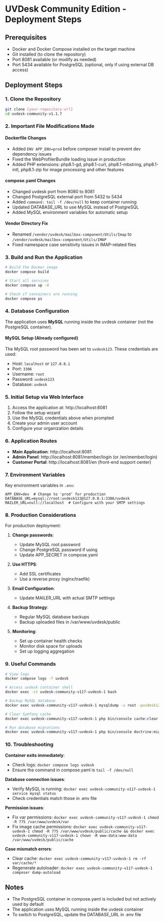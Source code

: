 # UVDesk Community Edition - Deployment Steps

## Prerequisites
- Docker and Docker Compose installed on the target machine
- Git installed (to clone the repository)
- Port 8081 available (or modify as needed)
- Port 5434 available for PostgreSQL (optional, only if using external DB access)

## Deployment Steps

### 1. Clone the Repository
```bash
git clone [your-repository-url]
cd uvdesk-community-v1.1.7
```

### 2. Important File Modifications Made

#### Dockerfile Changes
- Added `ENV APP_ENV=prod` before composer install to prevent dev dependency issues
- Fixed the WebProfilerBundle loading issue in production
- Added PHP extensions: php8.1-gd, php8.1-curl, php8.1-mbstring, php8.1-intl, php8.1-zip for image processing and other features

#### compose.yaml Changes
- Changed uvdesk port from 8080 to 8081
- Changed PostgreSQL external port from 5432 to 5434
- Added `command: tail -f /dev/null` to keep container running
- Updated DATABASE_URL to use MySQL instead of PostgreSQL
- Added MySQL environment variables for automatic setup

#### Vendor Directory Fix
- Renamed `/vendor/uvdesk/mailbox-component/Utils/Imap` to `/vendor/uvdesk/mailbox-component/Utils/IMAP`
- Fixed namespace case sensitivity issues in IMAP-related files

### 3. Build and Run the Application

```bash
# Build the Docker image
docker compose build

# Start all services
docker compose up -d

# Check if containers are running
docker compose ps
```

### 4. Database Configuration

The application uses **MySQL** running inside the uvdesk container (not the PostgreSQL container).

#### MySQL Setup (Already configured)
The MySQL root password has been set to `uvdesk123`. These credentials are used:
- Host: `localhost` or `127.0.0.1`
- Port: `3306`
- Username: `root`
- Password: `uvdesk123`
- Database: `uvdesk`

### 5. Initial Setup via Web Interface

1. Access the application at: http://localhost:8081
2. Follow the setup wizard
3. Use the MySQL credentials above when prompted
4. Create your admin user account
5. Configure your organization details

### 6. Application Routes

- **Main Application**: http://localhost:8081
- **Admin Panel**: http://localhost:8081/member/login (or /en/member/login)
- **Customer Portal**: http://localhost:8081/en (front-end support center)

### 7. Environment Variables

Key environment variables in `.env`:
```env
APP_ENV=dev  # Change to 'prod' for production
DATABASE_URL=mysql://root:uvdesk123@127.0.0.1:3306/uvdesk
MAILER_URL=null://localhost  # Configure with your SMTP settings
```

### 8. Production Considerations

For production deployment:

1. **Change passwords**: 
   - Update MySQL root password
   - Change PostgreSQL password if using
   - Update APP_SECRET in compose.yaml

2. **Use HTTPS**: 
   - Add SSL certificates
   - Use a reverse proxy (nginx/traefik)

3. **Email Configuration**:
   - Update MAILER_URL with actual SMTP settings

4. **Backup Strategy**:
   - Regular MySQL database backups
   - Backup uploaded files in /var/www/uvdesk/public

5. **Monitoring**:
   - Set up container health checks
   - Monitor disk space for uploads
   - Set up logging aggregation

### 9. Useful Commands

```bash
# View logs
docker compose logs -f uvdesk

# Access uvdesk container shell
docker exec -it uvdesk-community-v117-uvdesk-1 bash

# Backup MySQL database
docker exec uvdesk-community-v117-uvdesk-1 mysqldump -u root -puvdesk123 uvdesk > backup.sql

# Clear Symfony cache
docker exec uvdesk-community-v117-uvdesk-1 php bin/console cache:clear

# Run database migrations
docker exec uvdesk-community-v117-uvdesk-1 php bin/console doctrine:migrations:migrate
```

### 10. Troubleshooting

**Container exits immediately**:
- Check logs: `docker compose logs uvdesk`
- Ensure the command in compose.yaml is `tail -f /dev/null`

**Database connection issues**:
- Verify MySQL is running: `docker exec uvdesk-community-v117-uvdesk-1 service mysql status`
- Check credentials match those in .env file

**Permission issues**:
- Fix var permissions: `docker exec uvdesk-community-v117-uvdesk-1 chmod -R 775 /var/www/uvdesk/var`
- Fix image cache permissions: `docker exec uvdesk-community-v117-uvdesk-1 chmod -R 775 /var/www/uvdesk/public/cache && docker exec uvdesk-community-v117-uvdesk-1 chown -R www-data:www-data /var/www/uvdesk/public/cache`

**Case mismatch errors**:
- Clear cache: `docker exec uvdesk-community-v117-uvdesk-1 rm -rf var/cache/*`
- Regenerate autoloader: `docker exec uvdesk-community-v117-uvdesk-1 composer dump-autoload`

## Notes
- The PostgreSQL container in compose.yaml is included but not actively used by default
- The application uses MySQL running inside the uvdesk container
- To switch to PostgreSQL, update the DATABASE_URL in .env file